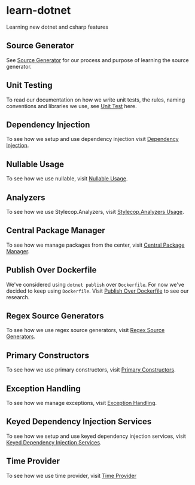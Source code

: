 # learn-dotnet

Learning new dotnet and csharp features

## Source Generator

See [Source Generator](/source-generator/README.md) for our process and purpose
of learning the source generator.

## Unit Testing

To read our documentation on how we write unit tests, the rules, naming
conventions and libraries we use, see [Unit Test](/unit-testing/README.md)
here.

## Dependency Injection

To see how we setup and use dependency injection visit [Dependency
Injection](/dependency-injection/README.md).

## Nullable Usage

To see how we use nullable, visit [Nullable Usage](/nullable-usage/README.md).

## Analyzers

To see how we use Stylecop.Analyzers, visit [Stylecop.Analyzers
Usage](/analyzers/README.md).

## Central Package Manager

To see how we manage packages from the center, visit [Central Package
Manager](/central-package-management/README.md).

## Publish Over Dockerfile

We've considered using `dotnet publish` over `Dockerfile`. For now we've
decided to keep using `Dockerfile`. Visit [Publish Over
Dockerfile](/publish-over-dockerfile/README.md) to see our research.

## Regex Source Generators

To see how we use regex source generators, visit [Regex Source
Generators](/regex-source-generators/README.md).

## Primary Constructors

To see how we use primary constructors, visit [Primary
Constructors](/primary-constructors/README.md).

## Exception Handling

To see how we manage exceptions, visit [Exception
Handling](/exception-handling/README.md).

## Keyed Dependency Injection Services

To see how we setup and use keyed dependency injection services, visit [Keyed
Dependency Injection Services](/keyed-dependency-injection-services/README.md).

## Time Provider

To see how we use time provider, visit [Time Provider](/time-provider/README.md)
